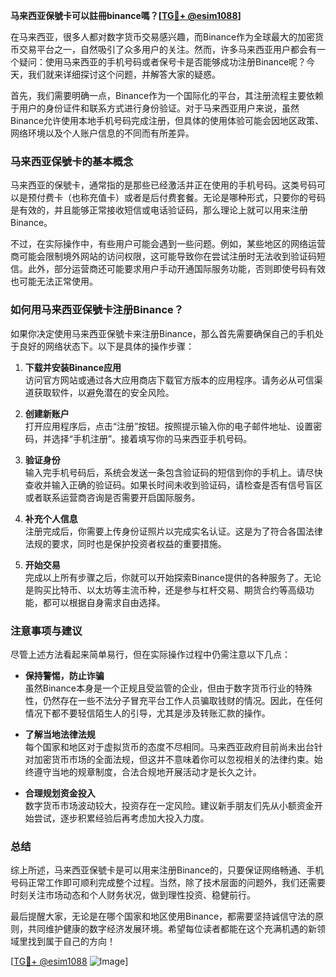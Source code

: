 **马来西亚保號卡可以註冊binance嗎？[[TG💪+ @esim1088](https://t.me/s/esim1088)]**

在马来西亚，很多人都对数字货币交易感兴趣，而Binance作为全球最大的加密货币交易平台之一，自然吸引了众多用户的关注。然而，许多马来西亚用户都会有一个疑问：使用马来西亚的手机号码或者保号卡是否能够成功注册Binance呢？今天，我们就来详细探讨这个问题，并解答大家的疑惑。

首先，我们需要明确一点，Binance作为一个国际化的平台，其注册流程主要依赖于用户的身份证件和联系方式进行身份验证。对于马来西亚用户来说，虽然Binance允许使用本地手机号码完成注册，但具体的使用体验可能会因地区政策、网络环境以及个人账户信息的不同而有所差异。

### 马来西亚保號卡的基本概念

马来西亚的保號卡，通常指的是那些已经激活并正在使用的手机号码。这类号码可以是预付费卡（也称充值卡）或者是后付费套餐。无论是哪种形式，只要你的号码是有效的，并且能够正常接收短信或电话验证码，那么理论上就可以用来注册Binance。

不过，在实际操作中，有些用户可能会遇到一些问题。例如，某些地区的网络运营商可能会限制境外网站的访问权限，这可能导致你在尝试注册时无法收到验证码短信。此外，部分运营商还可能要求用户手动开通国际服务功能，否则即使号码有效也可能无法正常使用。

### 如何用马来西亚保號卡注册Binance？

如果你决定使用马来西亚保號卡来注册Binance，那么首先需要确保自己的手机处于良好的网络状态下。以下是具体的操作步骤：

1. **下载并安装Binance应用**  
   访问官方网站或通过各大应用商店下载官方版本的应用程序。请务必从可信渠道获取软件，以避免潜在的安全风险。

2. **创建新账户**  
   打开应用程序后，点击“注册”按钮。按照提示输入你的电子邮件地址、设置密码，并选择“手机注册”。接着填写你的马来西亚手机号码。

3. **验证身份**  
   输入完手机号码后，系统会发送一条包含验证码的短信到你的手机上。请尽快查收并输入正确的验证码。如果长时间未收到验证码，请检查是否有信号盲区或者联系运营商咨询是否需要开启国际服务。

4. **补充个人信息**  
   注册完成后，你需要上传身份证照片以完成实名认证。这是为了符合各国法律法规的要求，同时也是保护投资者权益的重要措施。

5. **开始交易**  
   完成以上所有步骤之后，你就可以开始探索Binance提供的各种服务了。无论是购买比特币、以太坊等主流币种，还是参与杠杆交易、期货合约等高级功能，都可以根据自身需求自由选择。

### 注意事项与建议

尽管上述方法看起来简单易行，但在实际操作过程中仍需注意以下几点：

- **保持警惕，防止诈骗**  
  虽然Binance本身是一个正规且受监管的企业，但由于数字货币行业的特殊性，仍然存在一些不法分子冒充平台工作人员骗取钱财的情况。因此，在任何情况下都不要轻信陌生人的引导，尤其是涉及转账汇款的操作。

- **了解当地法律法规**  
  每个国家和地区对于虚拟货币的态度不尽相同。马来西亚政府目前尚未出台针对加密货币市场的全面法规，但这并不意味着你可以忽视相关的法律约束。始终遵守当地的规章制度，合法合规地开展活动才是长久之计。

- **合理规划资金投入**  
  数字货币市场波动较大，投资存在一定风险。建议新手朋友们先从小额资金开始尝试，逐步积累经验后再考虑加大投入力度。

### 总结

综上所述，马来西亚保號卡是可以用来注册Binance的，只要保证网络畅通、手机号码正常工作即可顺利完成整个过程。当然，除了技术层面的问题外，我们还需要时刻关注市场动态和个人财务状况，做到理性投资、稳健前行。

最后提醒大家，无论是在哪个国家和地区使用Binance，都需要坚持诚信守法的原则，共同维护健康的数字经济发展环境。希望每位读者都能在这个充满机遇的新领域里找到属于自己的方向！

[[TG💪+ @esim1088](https://t.me/s/esim1088) ![Image](https://i.postimg.cc/4NQfJmqS/Snipaste-2025-05-13-00-14-12.png)]